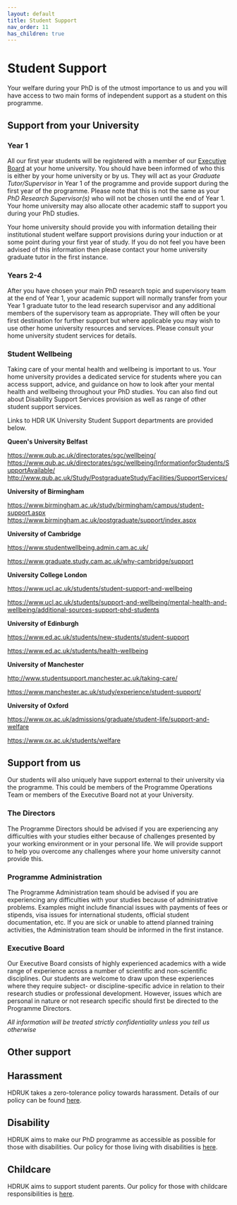 ```yaml
---
layout: default
title: Student Support
nav_order: 11
has_children: true
---
```


# Student Support

Your welfare during your PhD is of the utmost importance to us and you will have access to two main forms of independent support as a student on this programme.

## Support from your University

### Year 1

All our first year students will be registered with a member of our [Executive Board](course_docs/staff.md) at your home university. You should have been informed of who this is either by your home university or by us. They will act as your *Graduate Tutor/Supervisor* in Year 1 of the programme and provide support during the first year of the programme. Please note that this is not the same as your *PhD Research Supervisor(s)* who will not be chosen until the end of Year 1. Your home university may also allocate other academic staff to support you during your PhD studies.

Your home university should provide you with information detailing their institutional student welfare support provisions during your induction or at some point during your first year of study. If you do not feel you have been advised of this information then please contact your home university graduate tutor in the first instance. 

### Years 2-4

After you have chosen your main PhD research topic and supervisory team at the end of Year 1, your academic support will normally transfer from your Year 1 graduate tutor to the lead research supervisor and any additional members of the supervisory team as appropriate. They will often be your first destination for further support but where applicable you may wish to use other home university resources and services. Please consult your home university student services for details.

### Student Wellbeing ###
Taking care of your mental health and wellbeing is important to us.  Your home university provides a dedicated service for students where you can access support, advice, and guidance on how to look after your mental health and wellbeing throughout your PhD studies.  You can also find out about Disability Support Services provision as well as range of other student support services.

Links to HDR UK University Student Support departments are provided below.

**Queen's University Belfast**

https://www.qub.ac.uk/directorates/sgc/wellbeing/
https://www.qub.ac.uk/directorates/sgc/wellbeing/InformationforStudents/SupportAvailable/
http://www.qub.ac.uk/Study/PostgraduateStudy/Facilities/SupportServices/

**University of Birmingham**

https://www.birmingham.ac.uk/study/birmingham/campus/student-support.aspx
https://www.birmingham.ac.uk/postgraduate/support/index.aspx

**University of Cambridge**

https://www.studentwellbeing.admin.cam.ac.uk/

https://www.graduate.study.cam.ac.uk/why-cambridge/support


**University College London**

https://www.ucl.ac.uk/students/student-support-and-wellbeing

https://www.ucl.ac.uk/students/support-and-wellbeing/mental-health-and-wellbeing/additional-sources-support-phd-students

**University of Edinburgh**

https://www.ed.ac.uk/students/new-students/student-support

https://www.ed.ac.uk/students/health-wellbeing

**University of Manchester**

http://www.studentsupport.manchester.ac.uk/taking-care/

https://www.manchester.ac.uk/study/experience/student-support/

**University of Oxford**

https://www.ox.ac.uk/admissions/graduate/student-life/support-and-welfare

https://www.ox.ac.uk/students/welfare


## Support from us

Our students will also uniquely have support external to their university via the programme. This could be members of the Programme Operations Team or members of the Executive Board not at your University.

### The Directors

The Programme Directors should be advised if you are experiencing any difficulties with your studies either because of challenges presented by your working environment or in your personal life. We will provide support to help you overcome any challenges where your home university cannot provide this.

### Programme Administration

The Programme Administration team should be advised if you are experiencing any difficulties with your studies because of administrative problems. Examples might include financial issues with payments of fees or stipends, visa issues for international students, official student documentation, etc. If you are sick or unable to attend planned training activities, the Administration team should be informed in the first instance.

### Executive Board

Our Executive Board consists of highly experienced academics with a wide range of experience across a number of scientific and non-scientific disciplines. Our students are welcome to draw upon these experiences where they require subject- or discipline-specific advice in relation to their research studies or professional development. However, issues which are personal in nature or not research specific should first be directed to the Programme Directors.

*All information will be treated strictly confidentiality unless you tell us otherwise*

## Other support

## Harassment

HDRUK takes a zero-tolerance policy towards harassment. Details of our policy can be found [here]().

## Disability

HDRUK aims to make our PhD programme as accessible as possible for those with disabilities. Our policy for those living with disabilities is [here]().

## Childcare

HDRUK aims to support student parents. Our policy for those with childcare responsibilities is [here]().

